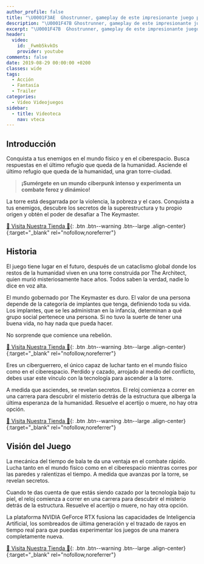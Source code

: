```yaml
---
author_profile: false
title: "\U0001F3AE  Ghostrunner, gameplay de este impresionante juego para 2020"
description: "\U0001F47B Ghostrunner, gameplay de este impresionante juego para 2020"
excerpt: "\U0001F47B  Ghostrunner, gameplay de este impresionante juego para 2020"
header:
  video:
    id: _Fwmb5kvkOs
    provider: youtube
comments: false
date: 2019-08-29 00:00:00 +0200
classes: wide
tags:
  - Acción
  - Fantasía
  - Trailer
categories:
  - Vídeo Videojuegos
sidebar:
  - title: Videoteca
    nav: vteca
---
```


## Introducci&oacute;n

Conquista a tus enemigos en el mundo f&iacute;sico y en el ciberespacio. Busca respuestas en el &uacute;ltimo refugio que queda de la humanidad. Asciende el &uacute;ltimo refugio que queda de la humanidad, una gran torre-ciudad.

> **&iexcl;Sum&eacute;rgete en un mundo ciberpunk intenso y experimenta un combate feroz y din&aacute;mico\!**

La torre est&aacute; desgarrada por la violencia, la pobreza y el caos. Conquista a tus enemigos, descubre los secretos de la superestructura y tu propio origen y obt&eacute;n el poder de desafiar a The Keymaster.

<script async src="https://pagead2.googlesyndication.com/pagead/js/adsbygoogle.js"></script>
<ins class="adsbygoogle"
     style="display:block; text-align:center;"
     data-ad-layout="in-article"
     data-ad-format="fluid"
     data-ad-client="ca-pub-9630764103400456"
     data-ad-slot="3229974124"></ins>
<script>
     (adsbygoogle = window.adsbygoogle || []).push({});
</script>

[🎁 Visita Nuestra Tienda 🎁](https://www.amazon.es/shop/cibercursos){: .btn .btn--warning .btn--large .align-center}{:target="_blank" rel="nofollow,noreferrer"}

## Historia

El juego tiene lugar en el futuro, despu&eacute;s de un cataclismo global donde los restos de la humanidad viven en una torre construida por The Architect, quien muri&oacute; misteriosamente hace a&ntilde;os. Todos saben la verdad, nadie lo dice en voz alta.

El mundo gobernado por The Keymaster es duro. El valor de una persona depende de la categor&iacute;a de implantes que tenga, definiendo toda su vida. Los implantes, que se les administran en la infancia, determinan a qu&eacute; grupo social pertenece una persona. Si no tuvo la suerte de tener una buena vida, no hay nada que pueda hacer.

No sorprende que comience una rebeli&oacute;n.

<script async src="https://pagead2.googlesyndication.com/pagead/js/adsbygoogle.js"></script>
<ins class="adsbygoogle"
     style="display:block; text-align:center;"
     data-ad-layout="in-article"
     data-ad-format="fluid"
     data-ad-client="ca-pub-9630764103400456"
     data-ad-slot="3229974124"></ins>
<script>
     (adsbygoogle = window.adsbygoogle || []).push({});
</script>

[🎁 Visita Nuestra Tienda 🎁](https://www.amazon.es/shop/cibercursos){: .btn .btn--warning .btn--large .align-center}{:target="_blank" rel="nofollow,noreferrer"}

Eres un ciberguerrero, el &uacute;nico capaz de luchar tanto en el mundo f&iacute;sico como en el ciberespacio. Perdido y cazado, arrojado al medio del conflicto, debes usar este v&iacute;nculo con la tecnolog&iacute;a para ascender a la torre.

A medida que asciendes, se revelan secretos. El reloj comienza a correr en una carrera para descubrir el misterio detr&aacute;s de la estructura que alberga la &uacute;ltima esperanza de la humanidad. Resuelve el acertijo o muere, no hay otra opci&oacute;n.

<script async src="https://pagead2.googlesyndication.com/pagead/js/adsbygoogle.js"></script>
<ins class="adsbygoogle"
     style="display:block; text-align:center;"
     data-ad-layout="in-article"
     data-ad-format="fluid"
     data-ad-client="ca-pub-9630764103400456"
     data-ad-slot="3229974124"></ins>
<script>
     (adsbygoogle = window.adsbygoogle || []).push({});
</script>

[🎁 Visita Nuestra Tienda 🎁](https://www.amazon.es/shop/cibercursos){: .btn .btn--warning .btn--large .align-center}{:target="_blank" rel="nofollow,noreferrer"}

## Visi&oacute;n del Juego

La mec&aacute;nica del tiempo de bala te da una ventaja en el combate r&aacute;pido. Lucha tanto en el mundo f&iacute;sico como en el ciberespacio mientras corres por las paredes y ralentizas el tiempo. A medida que avanzas por la torre, se revelan secretos.

Cuando te das cuenta de que est&aacute;s siendo cazado por la tecnolog&iacute;a bajo tu piel, el reloj comienza a correr en una carrera para descubrir el misterio detr&aacute;s de la estructura. Resuelve el acertijo o muere, no hay otra opci&oacute;n.

La plataforma NVIDIA GeForce RTX fusiona las capacidades de Inteligencia Artificial, los sombreados de &uacute;ltima generaci&oacute;n y el trazado de rayos en tiempo real para que puedas experimentar los juegos de una manera completamente nueva.

<script async src="https://pagead2.googlesyndication.com/pagead/js/adsbygoogle.js"></script>
<ins class="adsbygoogle"
     style="display:block; text-align:center;"
     data-ad-layout="in-article"
     data-ad-format="fluid"
     data-ad-client="ca-pub-9630764103400456"
     data-ad-slot="3229974124"></ins>
<script>
     (adsbygoogle = window.adsbygoogle || []).push({});
</script>

[🎁 Visita Nuestra Tienda 🎁](https://www.amazon.es/shop/cibercursos){: .btn .btn--warning .btn--large .align-center}{:target="_blank" rel="nofollow,noreferrer"}